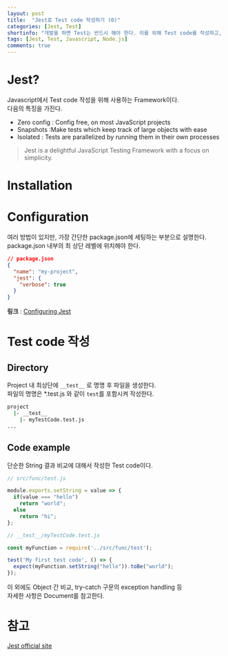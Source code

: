 ```yaml
---
layout: post
title:  "Jest로 Test code 작성하기 (0)"
categories: [Jest, Test]
shortinfo: "개발을 하면 Test는 반드시 해야 한다. 이를 위해 Test code를 작성하고, 자동화하여 Test를 진행한다. 그래야 하는데... 보통은 Test code 작성을 잘 안하게 된다. 이번 기회에 Test code를 작성해보고, 이를 위한 Jest 설치 및 사용법을 기록한다."
tags: [Jest, Test, Javascript, Node.js]
comments: true
---
```


# Jest?

Javascript에서 Test code 작성을 위해 사용하는 Framework이다.   
다음의 특징을 가진다.   

- Zero config : Config free, on most JavaScript projects
- Snapshots :Make tests which keep track of large objects with ease
- Isolated : Tests are parallelized by running them in their own processes

> Jest is a delightful JavaScript Testing Framework with a focus on simplicity.

# Installation

# Configuration

여러 방법이 있지만, 가장 간단한 package.json에 세팅하는 부분으로 설명한다.   
package.json 내부의 최 상단 레벨에 위치해야 한다.   

```json
// package.json
{
  "name": "my-project",
  "jest": {
    "verbose": true
  }
}
```

**링크** : [Configuring Jest](https://jestjs.io/docs/configuration#testregex-string)   

# Test code 작성

## Directory

Project 내 최상단에 `__test__` 로 명명 후 파일을 생성한다.   
파일의 명명은 *.test.js 와 같이 `test`를 포함시켜 작성한다.   

```bash
project
  |- __test__
    |- myTestCode.test.js
...
```

## Code example

단순한 String 결과 비교에 대해서 작성한 Test code이다.   

```javascript
// src/func/test.js

module.exports.setString = value => {
  if(value === "hello")
    return "world";
  else
    return "hi";
};
```

```javascript
// __test__/myTestCode.test.js

const myFunction = require('../src/func/test');

test('My first test code', () => {
  expect(myFunction.setString("hello")).toBe("world");
});
```

이 외에도 Object 간 비교, try-catch 구문의 exception handling 등   
자세한 사항은 Document를 참고한다.   

# 참고

[Jest official site](https://jestjs.io/)   